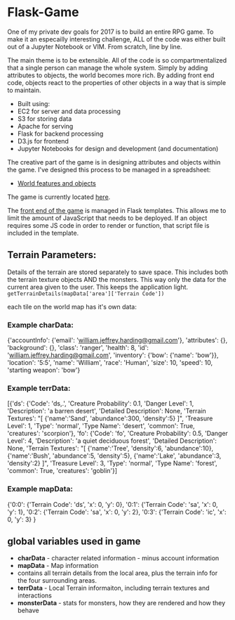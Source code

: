 # Flask-Game
One of my private dev goals for 2017 is to build an entire RPG game. To make it an especailly interesting challenge, ALL of the code was either built out of a Jupyter Notebook or VIM. From scratch, line by line.

The main theme is to be extensible. All of the code is so compartmentalized that a single person can manage the whole system. Simply by adding attributes to objects, the world becomes more rich. By adding front end code, objects react to the properties of other objects in a way that is simple to maintain. 

* Built using:
 * EC2 for server and data processing
 * S3 for storing data
 * Apache for serving
 * Flask for backend processing
 * D3.js for frontend
 * Jupyter Notebooks for design and development (and documentation)
 
The creative part of the game is in designing attributes and objects within the game. I've designed this process to be managed in a spreadsheet:
 * [World features and objects](https://docs.google.com/spreadsheets/d/1E1y6QdK3IhzzoEjvlLrc81D0_3qJxtYZpoouhvit4RI/edit?usp=sharing)

The game is currently located [here](http://williamjeffreyharding.com/game).

The [front end of the game](https://github.com/BillmanH/Flask-Game-Front-End) is managed in Flask templates. This allows me to limit the amount of JavaScript that needs to be deployed. If an object requires some JS code in order to render or function, that script file is included in the template. 

## Terrain Parameters:
Details of the terrain are stored separately to save space. This includes both the terrain texture objects AND the monsters. This way only the data for the current area given to the user. This keeps the application light. 
`getTerrainDetails(mapData['area']['Terrain Code'])`

each tile on the world map has it's own data:
### Example charData:
{'accountInfo': {'email': 'william.jeffrey.harding@gmail.com'},
 'attributes': {},
 'background': {},
 'class': 'ranger',
 'health': 8,
 'id': 'william.jeffrey.harding@gmail.com',
 'inventory': {'bow': {'name': 'bow'}},
 'location': '5:5',
 'name': 'William',
 'race': 'Human',
 'size': 10,
 'speed': 10,
 'starting weapon': 'bow'}
 
### Example terrData:
[{'ds': {'Code': 'ds,.',
  'Creature Probability': 0.1,
  'Danger Level': 1,
  'Description': 'a barren desert',
  'Detailed Description': None,
  'Terrain Textures': "[         {'name':'Sand',         'abundance':300,         'density':5} ]",
  'Treasure Level': 1,
  'Type': 'normal',
  'Type Name': 'desert',
  'common': True,
  'creatures': 'scorpion'},
 'fo': {'Code': 'fo',
  'Creature Probability': 0.5,
  'Danger Level': 4,
  'Description': 'a quiet deciduous forest',
  'Detailed Description': None,
  'Terrain Textures': "[         {'name':'Tree',         'density':6,         'abundance':10},         {'name':'Bush',         'abundance':5,         'density':5},        {'name':'Lake',         'abundance':3,         'density':2} ]",
  'Treasure Level': 3,
  'Type': 'normal',
  'Type Name': 'forest',
  'common': True,
  'creatures': 'goblin'}]
  
### Example mapData:
{'0:0': {'Terrain Code': 'ds', 'x': 0, 'y': 0},
 '0:1': {'Terrain Code': 'sa', 'x': 0, 'y': 1},
 '0:2': {'Terrain Code': 'sa', 'x': 0, 'y': 2},
 '0:3': {'Terrain Code': 'ic', 'x': 0, 'y': 3}
 }


## global variables used in game
* **charData** - character related information - minus account information
* **mapData** - Map information
* contains all terrain details from the local area, plus the terrain info for the four surrounding areas. 
* **terrData** - Local Terrain informaiton, including terrain textures and interactions
* **monsterData** - stats for monsters, how they are rendered and how they behave

